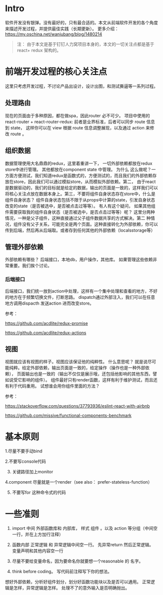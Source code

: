# Intro
软件开发没有银弹。没有最好的，只有最合适的。本文从前端软件开发的各个角度来描述开发过程，并提供最佳实践（长期更新）。 更多介绍：https://my.oschina.net/wanjubang/blog/1480214

> 注： 由于本文是基于钉钉人力窝项目本身的，本文的一切关注点都是基于react+ redux 架构的。

# 前端开发过程的核心关注点

这里只考虑开发过程，不讨论产品出设计，设计出图，和测试撕逼等一系列过程。

## 处理路由

现在的页面由于多种原因，都在做spa，因此router 必不可少。 
项目中使用的react-router + react-router-redux: 前者是业界标准，后者可以同步 route 信息到 state，
这样你可以在 view 根据 route 信息调整展现，以及通过 action 来修改 route 。

## 组织数据

数据管理使用大名鼎鼎的redux，这里着重讲一下， 一切外部依赖都放在redux store中进行管理。 其他都放在component state 中管理。 为什么
这么做呢？一方面方便测试，我们知道redux是函数式的，方便测试的，而且我们的外部依赖存放在store，因此我们可以通过模拟store，从而模拟外部依赖。第二，
由于react是数据驱动的，我们的目标就是给定的数据，输出的页面是一致的，这样我们可以将核心关注点放在数据本身上。第三，不要将组件自身状态存在store中，什么是组件自身状态？ 组件自身状态包括不限于从props中计算的state，引发自身状态改变的state（是否被选中，是否被点击过等等）。 有人有这个疑问，
如果其他组件需要获取我的组件自身状态（是否被选中，是否点击过等等）呢？ 这里分两种情况，一种是父子组件，这种直接通过父子组件数据共享的方式解决。第二
种情况，组件没有父子关系，可能完全是两个页面。这种直接转化为外部依赖，你可以传到后端，然后再从后端取。或者存到任何其他的外部依赖（localsstorage等）

## 管理外部依赖
外部依赖有哪些？ 后端接口，本地db，用户操作，其他库。 如果管理这些依赖非常重要。我们挨个讨论。
### 后端接口
后端接口，我们统一放到action中处理，这样有一个集中处理和查看的地方，不好的地方在于频繁切换文件，打断思路。
dispatch通过外部注入，我们可以在任意地方调用dispacth 发送action 进而改变store。

参考：

https://github.com/acdlite/redux-promise

https://github.com/acdlite/redux-actions

## 视图
视图就应该有视图的样子。视图应该保证他的纯粹性。 什么意思呢？ 就是说尽可能纯粹。给定外部依赖，输出页面是一致的，给定操作（操作也是一种外部依赖），
页面输出也是一致的（输出不仅仅是展示哦，还包括他影响的其他东西，譬如说受它影响的组件）。 组件最好只有render函数，这样有利于维护测试，而且还有利于代码重用。 试想谁会用你组件里面的方法？

参考：

https://stackoverflow.com/questions/37793936/eslint-react-with-airbnb

https://github.com/missive/functional-components-benchmark

# 基本原则

1.尽量不要手动bind

2.不要写console代码

3. 关键路径加上monitor

4.component 尽量就是一个render（see also： prefer-stateless-function）

5. 不要写for 这种命令式的代码



# 一些准则
1. import 中间   外部函数库和 内部库， 样式  组件 。以及 action 等分组（中间空一行，并在上方加行注释）

2. 函数内部  正常逻辑  和 异常逻辑中间空一行。 先异常return  然后正常逻辑。 变量声明和其他内容空一行

3. 尽量不要给变量命名，因为要命名你就要想一个reasonable 的 名字。

4. think before coding。 写代码前注释写下你的想法。

想好外部依赖，分析好组件划分，划分好函数功能块以及是否可以通用。 正常逻辑是怎样，异常逻辑是怎样。 处理不了的意外输入是否明确抛出。


